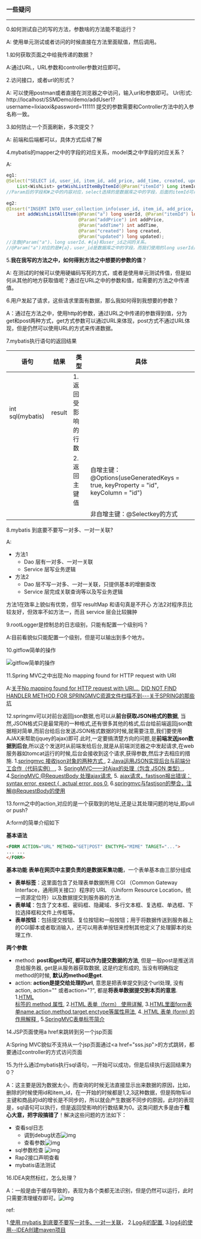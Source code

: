 ### 一些疑问

***

0.如何测试自己的写的方法，参数啥的方法能不能运行？

A: 使用单元测试或者访问的时候直接在方法里面赋值，然后调用。



1.如何获取页面之中给我传递的数据？

A:通过URL，URL参数和controller参数对应即可。



2.访问接口，或者url的形式？

A: 可以使用postman或者直接在浏览器之中访问，输入url和参数即可。 Url形式: http://localhost/SSMDemo/demo/addUser1?username=lixiaoxi&password=111111 提交的参数需要和Controller方法中的入参名称一致。



3.如何防止一个页面刷新，多次提交？

A:  前端和后端都可以，具体方式后续了解



4.mybatis的mapper之中的字段的对应关系，model类之中字段的对应关系？

A:

```java
eg1:
@Select("SELECT id, user_id, item_id, add_price, add_time, created, updated FROM user_collection_info " +"where item_id= #{itemId, jdbcType=BIGINT}")
    List<WishList> getWishListItemByItemId(@Param("itemId") Long itemId);
//Param后的字段和#之中的内容对应，select选择的是数据库之中的字段，后面的itemId可以自由命名
    
eg2:
@Insert("INSERT INTO user_collection_info(user_id, item_id, add_price, add_time, created, updated) VALUES(#{a}, #{itemId}, #{addPrice}, #{addTime}, #{created}, #{updated})")
    int addWishListAllItem(@Param("a") long userId, @Param("itemId") long itemId,
                           @Param("addPrice") int addPrice, 
                           @Param("addTime") int addTime,
                           @Param("created") long created, 
                           @Param("updated") long updated);
//注意@Param("a")、long userId、#{a}和user_id之间的关系。
//@Param("a")对应的是#{a}，user_id是数据库之中的字段，而我们使用的long userId是一个long类型的自定义的参数名
```



5.**我在我写的方法之中，如何得到方法之中想要的参数的值**？

A: 在测试的时候可以使用硬编码写死的方式，或者是使用单元测试传值，但是如何从其他的地方获取值呢？通过在URL之中的参数和值，给需要的方法之中传递值。



6.用户发起了请求，这些请求里面有数据，那么我如何得到我想要的参数？

A：通过在方法之中，使用http的参数，通过URL之中传递的参数得到值，分为get和post两种方式，get方式参数可以通过URL来体现，post方式不通过URL体现，但是仍然可以使用URL的方式来传递数据。



7.mybatis执行语句的返回结果

| 语句             | 结果   | 类型               | 具体                                                         |
| ---------------- | ------ | ------------------ | ------------------------------------------------------------ |
| int sql(mybatis) | result | 1.返回受影响的行数 |                                                              |
|                  |        | 2.返回主键值       | 自增主键：@Options(useGeneratedKeys = true, keyProperty = "id", keyColumn = "id") |
|                  |        |                    | 非自增主键：@Selectkey的方式                                 |

8.mybatis 到底要不要写一对多、一对一关联?

A: 

- 方法1
  - Dao 层有一对多、一对一关联
  - Service 层写业务逻辑
- 方法2
    - Dao 层不写一对多、一对一关联，只提供基本的增删查改
    - Service 层完成关联查询等以及写业务逻辑

方法1在效率上貌似有优势，但写 resultMap 和语句真是不开心
方法2对程序员比较友好，但效率不如方法一，而且 service 层会比较臃肿



9.rootLogger是控制总的日志级别，只能有配置一个级别吗？

A:目前看貌似只能配置一个级别，但是可以输出到多个地方。

10.gitflow简单的操作

![gitflow简单的操作](https://raw.githubusercontent.com/prayjourney/_mypictures/master/blog/gitflow%E7%AE%80%E5%8D%95%E7%9A%84%E6%93%8D%E4%BD%9C%E6%96%B9%E5%BC%8F.png)



11.Spring MVC之中出现:No mapping found for HTTP request with URI

A:[关于No mapping found for HTTP request with URI...](http://www.cnblogs.com/of-course/p/6055311.html),   [DID NOT FIND HANDLER METHOD FOR SPRINGMVC资源文件扫描不到---关于SPRING的那些坑](http://www.cnblogs.com/ning-blogs/p/5244419.html)



12.springmv可以对前台返回json数据,也可以从**前台获取JSON格式的数据**, 当然,JSON格式只是最常用的一种格式,还有很多其他的格式,后台给前端返回json数据相对简单,而前台给后台发送JSON格式数据的时候,就需要注意,我们要使用AJAX来帮助(jquey的ajax)即可.此时,一定要搞清楚方向的问题,是**前端发送json数据到后台**,所以这个发送时从前端发给后台,就是从前端浏览器之中发起请求,在web服务器如tomcat运行的时候,后台会接收到这个请求,获得参数,然后才去相应的措施.
1.[springmvc 接收json对象的两种方式 ](https://blog.csdn.net/u012099869/article/details/50273507),  2.[Java运用JSON实现后台与前端分工合作（代码实例） ](https://blog.csdn.net/zhangliangzi/article/details/50197835), 3. [SpringMVC——对Ajax的处理（包含 JSON 类型）](http://www.cnblogs.com/solverpeng/p/5821726.html),  4.[SpringMVC @RequestBody 处理ajax请求](http://www.xuebuyuan.com/2040729.html), 5. [ajax请求，fastjson报出错误：syntax error, expect {, actual error, pos 0](https://www.jianshu.com/p/1c40a32b5866),  6.[springmvc与fastjson的整合，注解@RequestBody的使用](http://www.cnblogs.com/boywwj/p/7441642.html)



13.form之中的action,对应的是一个获取到的地址,还是让其处理问题的地址,即pull or push? 

A:form的简单介绍如下

**基本语法**

```html
<FORM ACTION="URL" METHOD="GET|POST" ENCTYPE="MIME" TARGET="...">
... ... 
</FORM> 
```

**基本功能**
**表单在网页中主要负责的是数据采集功能**，一个表单基本由三部分组成

- **表单标签**：这里面包含了处理表单数据所用 CGI （Common Gateway Interface，通用网关接口）程序的 URL （Uniform Resource Location，统一资源定位符）以及数据提交到服务器的方法.
- **表单域**：包含了文本框、密码框、隐藏域、多行文本框、复选框、单选框、下拉选择框和文件上传框等。
- **表单按钮**：包括提交按钮、复位按钮和一般按钮；用于将数据传送到服务器上的CGI脚本或者取消输入，还可以用表单按钮来控制其他定义了处理脚本的处理工作.

**两个参数**
- method:  **post和get均可, 都可以作为提交数据的方法**, 但是一般post是推送消息给服务器, get是从服务器获取数据, 这是约定形成的, 当没有明确指定method的时候, **默认的method是get**.
- action: **action是提交给处理的url**, 意思是把表单提交到这个url处理, 没有action, action="" 或者action="?", 都是**将表单数据提交到本页的意思**.
1.[HTML <form> 标签的 method 属性](http://www.w3school.com.cn/tags/att_form_method.asp),   2.[HTML 表单（form） 使用详解](https://blog.csdn.net/bobozhanghb/article/details/46285085),   3.[HTML里面form表单name,action,method,target,enctype等属性用法](http://www.cnblogs.com/yj716716yj/p/6189722.html),   4.[ HTML 表单 (form) 的作用解释 ](https://blog.csdn.net/ajianyingxiaoqinghan/article/details/77678772),   5.[SpringMVC表单标签简介](http://elim.iteye.com/blog/1807330)



14.JSP页面使用a href来跳转到另一个jsp页面

A:Spring MVC貌似不支持从一个jsp页面通过\<a href="sss.jsp"\>的方式跳转，都要通过controller的方式访问页面



15.为什么通过mybatis执行sql语句，一开始可以成功，但是后续执行返回结果为0？

A：这主要是因为数据太小，而查询的时候无法直接显示出来数据的原因，比如，删除的时候使用id和item_id，在一开始的时候都是1,2,3这种数据，但是购物车id主键和商品的id的增长是不同步的，所以就会产生数据不同步的原因，此时的表现是，sql语句可以执行，但是返回受影响的行数结果为0。这类问题大多是由于**粗心大意，把字段搞错了**！解决这些问题的方法如下：

- 查看sql日志
  - 调到debug状态![img](https://raw.githubusercontent.com/prayjourney/_mypictures/master/blog/%E6%97%A5%E5%BF%97%E7%BA%A7%E5%88%AB%E8%AE%BE%E7%BD%AE.png)
  - 查看参数![img](https://raw.githubusercontent.com/prayjourney/_mypictures/master/blog/sql%E7%9A%84%E6%97%A5%E5%BF%97.png)
- sql参数检查
  ![img](https://raw.githubusercontent.com/prayjourney/_mypictures/master/blog/sql%E7%9A%84%E6%97%A5%E5%BF%972.png)
- Rap2接口声明查看
- mybatis语法测试



16.IDEA突然标红，怎么处理？

A：一般是由于缓存导致的，表现为各个类都无法识别，但是仍然可以运行，此时只需要清理缓存即可。![img](https://raw.githubusercontent.com/prayjourney/_mypictures/master/blog/idea%E6%A0%87%E7%BA%A2.png)

ref:

1.[使用 mybatis 到底要不要写一对多、一对一关联](https://www.v2ex.com/t/231189)，   2.[Log4j的配置](https://blog.csdn.net/mgl934973491/article/details/55096870),   3.[log4j的使用--IDEA创建maven项目](https://blog.csdn.net/mgl934973491/article/details/55096966)